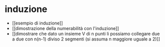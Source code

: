 # induzione
- [[esempio di induzione]]
- [[dimostrazione della numerabilità con l'induzione]]
- [[dimostrare che dato un insieme V di n punti li possiamo collegare due a due con n(n-1) diviso 2 segmenti (si assuma n maggiore uguale a 2)]]
